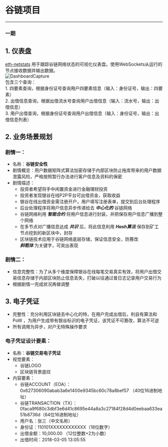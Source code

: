 # 谷链项目 ---------### 一期## 1. 仪表盘[eth-netstats]	用于跟踪谷链网络状态的可视化仪表盘。使用WebSockets从运行的节点接收数据并输出数据。  	![DashboardCapture]  包含三个查询：  	1. 四要素查询，根据身份证号查询用户四要素信息（输入：身份证号，输出：四要素）  	2. 出借信息查询，根据出借流水号查询用户出借信息（输入：流水号，输出：出借信息）  	3. 用户出借查询，根据身份证号查询用户出借信息（输入：身份证号，输出：出借信息列表）  ## 2. 业务场景规划### 剧情一：* 名称：**谷链安全性*** 剧情概览：用户数据矩阵式算法加密存储于内部区块防止拖库带来的用户数据泄露风险，严格按照暂行办法进行客户信息及资料的保密* 剧情描述：	* 投资者希望将手中闲置资金进行金融理财投资	* 投资者发现银谷在线P2P平台可出借资金，获取收益	* 银谷在线出借资金需注册开户，用户填写注册表单，提交到后台处理程序	* 后台处理程序将用户信息异步传递给去 ***中心化的*** 谷链网络	* 谷链网络利用 ***智能合约*** 将用户信息进行封装，并把保存用户信息广播到整个网络	*  在多节点对广播信息达成 ***共识*** 后，将此信息利用 ***Hash算法*** 保存到矿工节点挖到的新区块中，封存	* 区块链技术应用于谷链网络底层存储，保证信息安全，防篡改  ***斜粗体*** 为关键字，可突出表现### 剧情二：* 信息完整性：为了从多个维度保障银谷在线每笔交易真实有效，将用户出借交易信息存储于内部区块防止信息丢失，打破以往通过普日志记录用户交易行为* 根据剧情一完成状况再做调整## 3. 电子凭证* 完整性：充分利用区块链去中心化的特，在用户完成出借后，利自有算法和 PoW ，为用户生成带有银谷标识的电子凭证，该凭证不可篡改，算法不可逆* 所有调用为异步，对户无特殊操作要求 ### 电子凭证设计要素：* 名称：**谷链交易电子凭证*** 视觉要素：	* 谷链LOGO	* 区块链背景底纹* 内容要素：	* 谷链ACCOUNT（EOA）：0x627306090abab3a6e1400e9345bc60c78a8bef57 （40位16进制地址）	* 谷链TRANSACTION（TX）：0faca9f680c3dbf3e6d41c8695e44a8a3c27184f28d4d0eebaa633ea51b8736d（64位16进制地址）	* 用户名：张三（中文名称）	* 身份证：110101XXXXXXXXXXXX（18位数字）	* 出借金额：10,000.00 （12位整数+2为小数）	* 出借时间：2018-03-05 13:05:55[Dashboard]:http://10.0.140.32:3000/[eth-netstats]:http://code.yingu.com/yingu-platform/eth-netstats[DashboardCapture]:http://code.yingu.com/yyang/docs/raw/427891cfd294b603e90e1432370d6769f3c10563/imgs/DashboardCapture.PNG